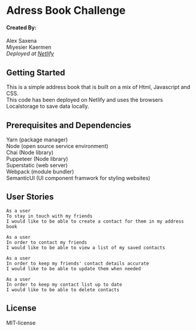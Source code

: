 # Adress Book Challenge

#### Created By:   
Alex Saxena  
Miyesier Kaermen  
*Deployed at [Netlify](https://my-address-book.netlify.com)*

## Getting Started
This is a simple address book that is built on a mix of Html, Javascript and CSS.  
This code has been deployed on Netlify and uses the browsers Localstorage to save data locally.

## Prerequisites and Dependencies 
Yarn (package manager)  
Node (open source service environment)  
Chai (Node library)  
Puppeteer (Node library)  
Superstatic (web server)  
Webpack (module bundler)  
SemanticUI (UI component framwork for styling websites)  

## User Stories  
```
As a user
To stay in touch with my friends
I would like to be able to create a contact for them in my address book
```
```
As a user
In order to contact my friends
I would like to be able to view a list of my saved contacts
```
```
As a user
In order to keep my friends' contact details accurate
I would like to be able to update them when needed
```

```
As a user
In order to keep my contact list up to date
I would like to be able to delete contacts
```

## License
MIT-license
